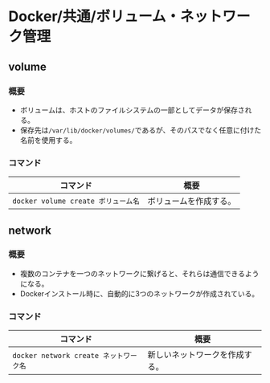 # Docker/共通/ボリューム・ネットワーク管理

## volume

### 概要

- ボリュームは、ホストのファイルシステムの一部としてデータが保存される。
- 保存先は`/var/lib/docker/volumes/`であるが、そのパスでなく任意に付けた名前を使用する。

### コマンド

| コマンド                            | 概要                   |
| ----------------------------------- | ---------------------- |
| `docker volume create ボリューム名` | ボリュームを作成する。 |

## network

### 概要

- 複数のコンテナを一つのネットワークに繋げると、それらは通信できるようになる。
- Dockerインストール時に、自動的に3つのネットワークが作成されている。

### コマンド

| コマンド                               | 概要                           |
| -------------------------------------- | ------------------------------ |
| `docker network create ネットワーク名` | 新しいネットワークを作成する。 |
